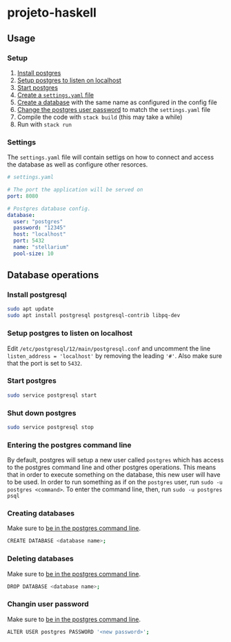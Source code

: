 # projeto-haskell

## Usage

### Setup

1. [Install postgres](#install-postgres)
2. [Setup postgres to listen on localhost](#setup-postgres-to-listen-on-localhost)
3. [Start postgres](#start-postgres)
4. [Create a `settings.yaml` file](#settings)
5. [Create a database](#creating-databases) with the same name as configured in the config file
6. [Change the postgres user password](#changin-user-password) to match the `settings.yaml` file
7. Compile the code with `stack build` (this may take a while)
8. Run with `stack run`

### Settings

The `settings.yaml` file will contain settigs on how to connect and access the
database as well as configure other resorces.

```yaml
# settings.yaml

# The port the application will be served on
port: 8080

# Postgres database config.
database:
  user: "postgres"
  password: "12345"
  host: "localhost"
  port: 5432
  name: "stellarium"
  pool-size: 10
```

## Database operations

### Install postgresql

```sh
sudo apt update
sudo apt install postgresql postgresql-contrib libpq-dev
```

### Setup postgres to listen on localhost

Edit `/etc/postgresql/12/main/postgresql.conf` and uncomment the line
`listen_address = 'localhost'` by removing the leading `'#'`. Also make sure
that the port is set to `5432`.

### Start postgres

```sh
sudo service postgresql start
```

### Shut down postgres

```sh
sudo service postgresql stop
```

### Entering the postgres command line

By default, postgres will setup a new user called `postgres` which has access to
the postgres command line and other postgres operations. This means that in
order to execute something on the database, this new user will have to be used.
In order to run something as if on the `postgres` user, run `sudo -u postgres
<command>`. To enter the command line, then, run `sudo -u postgres psql`

### Creating databases

Make sure to [be in the postgres command line](#entering-the-postgres-command-line).

```sh
CREATE DATABASE <database name>;
```

### Deleting databases

Make sure to [be in the postgres command line](#entering-the-postgres-command-line).

```sh
DROP DATABASE <database name>;
```

### Changin user password

Make sure to [be in the postgres command line](#entering-the-postgres-command-line).

```sh
ALTER USER postgres PASSWORD '<new password>';
```
